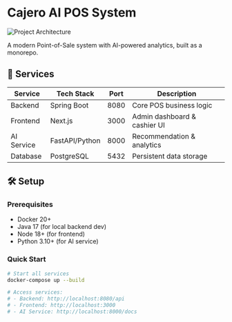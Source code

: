 # Cajero AI POS System

![Project Architecture](docs/architecture.png)

A modern Point-of-Sale system with AI-powered analytics, built as a monorepo.

## 🚀 Services

| Service    | Tech Stack     | Port | Description                  |
| ---------- | -------------- | ---- | ---------------------------- |
| Backend    | Spring Boot    | 8080 | Core POS business logic      |
| Frontend   | Next.js        | 3000 | Admin dashboard & cashier UI |
| AI Service | FastAPI/Python | 8000 | Recommendation & analytics   |
| Database   | PostgreSQL     | 5432 | Persistent data storage      |

## 🛠 Setup

### Prerequisites

- Docker 20+
- Java 17 (for local backend dev)
- Node 18+ (for frontend)
- Python 3.10+ (for AI service)

### Quick Start

```bash
# Start all services
docker-compose up --build

# Access services:
# - Backend: http://localhost:8080/api
# - Frontend: http://localhost:3000
# - AI Service: http://localhost:8000/docs
```
